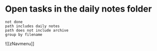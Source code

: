 # Open tasks in the daily notes folder

```tasks
not done
path includes daily notes
path does not include archive
group by filename
```

![[zNavmenu]]